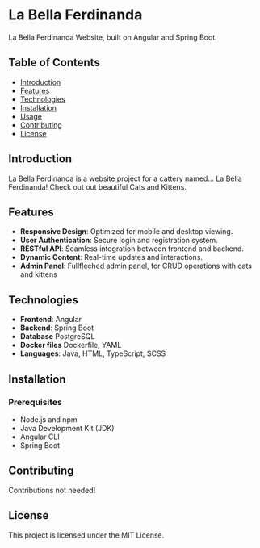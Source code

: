 # La Bella Ferdinanda

La Bella Ferdinanda Website, built on Angular and Spring Boot.

## Table of Contents

- [Introduction](#introduction)
- [Features](#features)
- [Technologies](#technologies)
- [Installation](#installation)
- [Usage](#usage)
- [Contributing](#contributing)
- [License](#license)

## Introduction

La Bella Ferdinanda is a website project for a cattery named... La Bella Ferdinanda! Check out out beautiful Cats and Kittens.

## Features

- **Responsive Design**: Optimized for mobile and desktop viewing.
- **User Authentication**: Secure login and registration system.
- **RESTful API**: Seamless integration between frontend and backend.
- **Dynamic Content**: Real-time updates and interactions.
- **Admin Panel**: Fullfleched admin panel, for CRUD operations with cats and kittens

## Technologies

- **Frontend**: Angular
- **Backend**: Spring Boot
- **Database** PostgreSQL
- **Docker files** Dockerfile, YAML
- **Languages**: Java, HTML, TypeScript, SCSS

## Installation

### Prerequisites

- Node.js and npm
- Java Development Kit (JDK)
- Angular CLI
- Spring Boot

## Contributing

Contributions not needed!

## License

This project is licensed under the MIT License.
